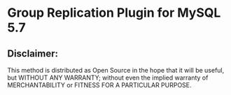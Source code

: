 # Group Replication Plugin for MySQL 5.7

## Disclaimer:
This method is distributed as Open Source in the hope that it will be useful, but WITHOUT ANY WARRANTY; without even the implied warranty of MERCHANTABILITY or FITNESS FOR A PARTICULAR PURPOSE. 
